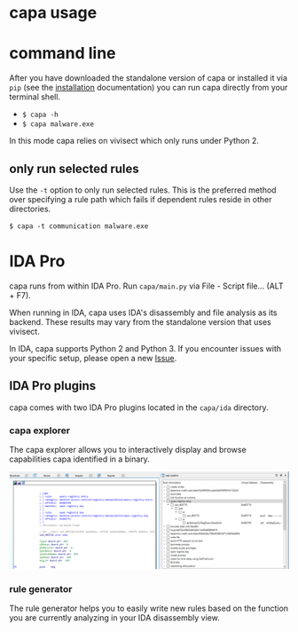 # capa usage


# command line
After you have downloaded the standalone version of capa or installed it via `pip` (see the [installation](installation.md) documentation) you can run capa directly from your terminal shell.

- `$ capa -h`
- `$ capa malware.exe`

In this mode capa relies on vivisect which only runs under Python 2.

## only run selected rules
Use the `-t` option to only run selected rules. This is the preferred method over specifying a rule path which fails if dependent rules reside in other directories.

```
$ capa -t communication malware.exe
```

# IDA Pro
capa runs from within IDA Pro. Run `capa/main.py` via File - Script file... (ALT + F7).

When running in IDA, capa uses IDA's disassembly and file analysis as its backend. These results may vary from the standalone version that uses vivisect.

In IDA, capa supports Python 2 and Python 3. If you encounter issues with your specific setup, please open a new [Issue](https://github.com/fireeye/capa/issues). 

## IDA Pro plugins
capa comes with two IDA Pro plugins located in the `capa/ida` directory.

### capa explorer
The capa explorer allows you to interactively display and browse capabilities capa identified in a binary.

![capa explorer](capa_explorer.png)

### rule generator
The rule generator helps you to easily write new rules based on the function you are currently analyzing in your IDA disassembly view.
